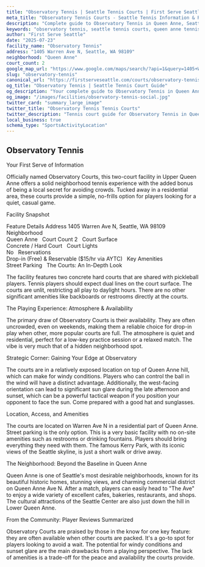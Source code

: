```yaml
---
title: "Observatory Tennis | Seattle Tennis Courts | First Serve Seattle"
meta_title: "Observatory Tennis Courts - Seattle Tennis Information & Reviews"
description: "Complete guide to Observatory Tennis in Queen Anne, Seattle. Court details, amenities, local tips, and reviews for tennis players in Seattle, WA."
keywords: "observatory tennis, seattle tennis courts, queen anne tennis, tennis courts near me, seattle tennis, 98109 tennis courts, public tennis courts seattle, outdoor tennis courts"
author: "First Serve Seattle"
date: "2025-07-23"
facility_name: "Observatory Tennis"
address: "1405 Warren Ave N, Seattle, WA 98109"
neighborhood: "Queen Anne"
court_count: 2
google_map_url: "https://www.google.com/maps/search/?api=1&query=1405+Warren+Ave+N%2C+Seattle%2C+WA+98109"
slug: "observatory-tennis"
canonical_url: "https://firstserveseattle.com/courts/observatory-tennis"
og_title: "Observatory Tennis | Seattle Tennis Court Guide"
og_description: "Your complete guide to Observatory Tennis in Queen Anne. Court conditions, amenities, and local tennis insights."
og_image: "/images/facilities/observatory-tennis-social.jpg"
twitter_card: "summary_large_image"
twitter_title: "Observatory Tennis Tennis Courts"
twitter_description: "Tennis court guide for Observatory Tennis in Queen Anne, Seattle"
local_business: true
schema_type: "SportsActivityLocation"
---
```


## Observatory Tennis

Your First Serve of Information

Officially named Observatory Courts, this two-court facility in Upper Queen Anne offers a solid neighborhood tennis experience with the added bonus of being a local secret for avoiding crowds. Tucked away in a residential area, these courts provide a simple, no-frills option for players looking for a quiet, casual game.   

Facility Snapshot

Feature	Details
Address	
1405 Warren Ave N, Seattle, WA 98109    
Neighborhood	
Queen Anne    
Court Count	
2    
Court Surface	
Concrete / Hard Court    
Court Lights	
No    
Reservations	
Drop-in (Free) & Reservable ($15/hr via AYTC)    
Key Amenities	
Street Parking    
The Courts: An In-Depth Look

The facility features two concrete hard courts that are shared with pickleball players. Tennis players should expect dual lines on the court surface. The courts are unlit, restricting all play to daylight hours. There are no other significant amenities like backboards or restrooms directly at the courts.   

The Playing Experience: Atmosphere & Availability

The primary draw of Observatory Courts is their availability. They are often uncrowded, even on weekends, making them a reliable choice for drop-in play when other, more popular courts are full. The atmosphere is quiet and residential, perfect for a low-key practice session or a relaxed match. The vibe is very much that of a hidden neighborhood spot.   

Strategic Corner: Gaining Your Edge at Observatory

The courts are in a relatively exposed location on top of Queen Anne hill, which can make for windy conditions. Players who can control the ball in the wind will have a distinct advantage. Additionally, the west-facing orientation can lead to significant sun glare during the late afternoon and sunset, which can be a powerful tactical weapon if you position your opponent to face the sun. Come prepared with a good hat and sunglasses.   

Location, Access, and Amenities

The courts are located on Warren Ave N in a residential part of Queen Anne. Street parking is the only option. This is a very basic facility with no on-site amenities such as restrooms or drinking fountains. Players should bring everything they need with them. The famous Kerry Park, with its iconic views of the Seattle skyline, is just a short walk or drive away.   

The Neighborhood: Beyond the Baseline in Queen Anne

Queen Anne is one of Seattle's most desirable neighborhoods, known for its beautiful historic homes, stunning views, and charming commercial district on Queen Anne Ave N. After a match, players can easily head to "The Ave" to enjoy a wide variety of excellent cafes, bakeries, restaurants, and shops. The cultural attractions of the Seattle Center are also just down the hill in Lower Queen Anne.   

From the Community: Player Reviews Summarized

Observatory Courts are praised by those in the know for one key feature: they are often available when other courts are packed. It's a go-to spot for players looking to avoid a wait. The potential for windy conditions and sunset glare are the main drawbacks from a playing perspective. The lack of amenities is a trade-off for the peace and availability the courts provide.
